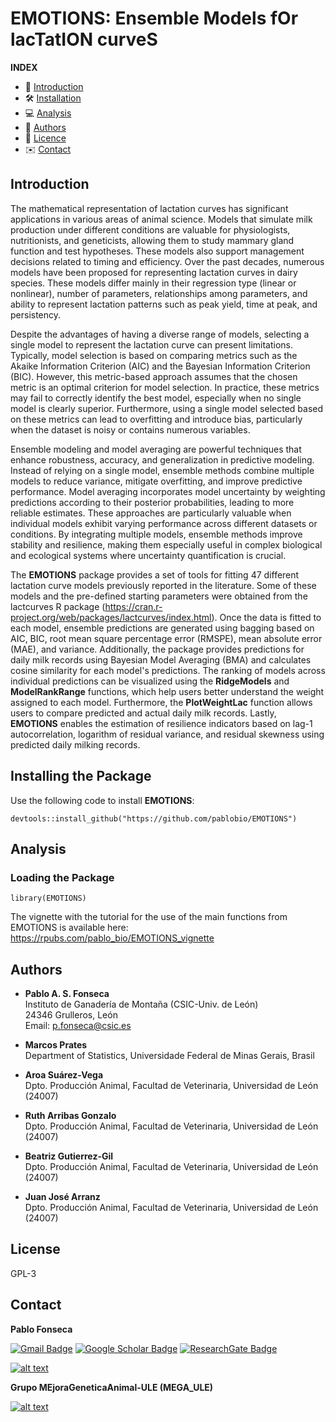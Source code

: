 # EMOTIONS: Ensemble Models fOr lacTatION curveS

**INDEX**

-   📝 [Introduction](#introduction)
-   🛠️ [Installation](#Installing-the-Package)
-   💻 [Analysis](#Analysis)
-   🤝 [Authors](#Authors)
-   📜 [Licence](#License)
-   ✉️ [Contact](#Contact)

## **Introduction**

The mathematical representation of lactation curves has significant applications in various areas of animal science. Models that simulate milk production under different conditions are valuable for physiologists, nutritionists, and geneticists, allowing them to study mammary gland function and test hypotheses. These models also support management decisions related to timing and efficiency. Over the past decades, numerous models have been proposed for representing lactation curves in dairy species. These models differ mainly in their regression type (linear or nonlinear), number of parameters, relationships among parameters, and ability to represent lactation patterns such as peak yield, time at peak, and persistency.

Despite the advantages of having a diverse range of models, selecting a single model to represent the lactation curve can present limitations. Typically, model selection is based on comparing metrics such as the Akaike Information Criterion (AIC) and the Bayesian Information Criterion (BIC). However, this metric-based approach assumes that the chosen metric is an optimal criterion for model selection. In practice, these metrics may fail to correctly identify the best model, especially when no single model is clearly superior. Furthermore, using a single model selected based on these metrics can lead to overfitting and introduce bias, particularly when the dataset is noisy or contains numerous variables.

Ensemble modeling and model averaging are powerful techniques that enhance robustness, accuracy, and generalization in predictive modeling. Instead of relying on a single model, ensemble methods combine multiple models to reduce variance, mitigate overfitting, and improve predictive performance. Model averaging incorporates model uncertainty by weighting predictions according to their posterior probabilities, leading to more reliable estimates. These approaches are particularly valuable when individual models exhibit varying performance across different datasets or conditions. By integrating multiple models, ensemble methods improve stability and resilience, making them especially useful in complex biological and ecological systems where uncertainty quantification is crucial.

The **EMOTIONS** package provides a set of tools for fitting 47 different lactation curve models previously reported in the literature. Some of these models and the pre-defined starting parameters were obtained from the lactcurves R package (https://cran.r-project.org/web/packages/lactcurves/index.html). Once the data is fitted to each model, ensemble predictions are generated using bagging based on AIC, BIC, root mean square percentage error (RMSPE), mean absolute error (MAE), and variance. Additionally, the package provides predictions for daily milk records using Bayesian Model Averaging (BMA) and calculates cosine similarity for each model's predictions. The ranking of models across individual predictions can be visualized using the **RidgeModels** and **ModelRankRange** functions, which help users better understand the weight assigned to each model. Furthermore, the **PlotWeightLac** function allows users to compare predicted and actual daily milk records. Lastly, **EMOTIONS** enables the estimation of resilience indicators based on lag-1 autocorrelation, logarithm of residual variance, and residual skewness using predicted daily milking records.

## **Installing the Package**

Use the following code to install **EMOTIONS**:

```{r, eval=FALSE}
devtools::install_github("https://github.com/pablobio/EMOTIONS")
```

## **Analysis**

### **Loading the Package**

```{r}
library(EMOTIONS)
```
The vignette with the tutorial for the use of the main functions from EMOTIONS is available here: https://rpubs.com/pablo_bio/EMOTIONS_vignette

## Authors

- **Pablo A. S. Fonseca**  
  Instituto de Ganadería de Montaña (CSIC-Univ. de León)  
  24346 Grulleros, León  
  Email: [p.fonseca@csic.es](mailto:p.fonseca@csic.es)

- **Marcos Prates**  
  Department of Statistics, Universidade Federal de Minas Gerais, Brasil  

- **Aroa Suárez-Vega**  
  Dpto. Producción Animal, Facultad de Veterinaria, Universidad de León (24007)  

- **Ruth Arribas Gonzalo**  
  Dpto. Producción Animal, Facultad de Veterinaria, Universidad de León (24007)  

- **Beatriz Gutierrez-Gil**  
  Dpto. Producción Animal, Facultad de Veterinaria, Universidad de León (24007)  

- **Juan José Arranz**  
  Dpto. Producción Animal, Facultad de Veterinaria, Universidad de León (24007) 

## License

GPL-3


## Contact

**Pablo Fonseca**

[![Gmail Badge](https://img.shields.io/badge/-psouf@unileon.es-c14438?style=flat-square&logo=Gmail&logoColor=white&link=mailto:psouf@unileon.es)](mailto:psouf@unileon.es)
[![Google Scholar Badge](https://img.shields.io/badge/Google-Scholar-lightgrey)](https://scholar.google.com/citations?user=1VUm8EIAAAAJ&hl=pt-BR)
[![ResearchGate Badge](https://img.shields.io/badge/Research-Gate-9cf)](https://www.researchgate.net/profile/Pablo_Fonseca2)

<!-- display the social media buttons in your README -->


[![alt text][6.1]][6]


<!-- links to social media icons -->
<!-- no need to change these -->

<!-- icons with padding -->

[6.1]: http://i.imgur.com/0o48UoR.png (github icon with padding)

<!-- icons without padding -->

[6.2]: http://i.imgur.com/9I6NRUm.png (github icon without padding)


<!-- links to your social media accounts -->
<!-- update these accordingly -->

[6]: http://www.github.com/pablobio


<!-- Please don't remove this: Grab your social icons from https://github.com/carlsednaoui/gitsocial -->

**Grupo MEjoraGeneticaAnimal-ULE (MEGA_ULE)**

[![alt text][1.1]][1]

[1.1]: http://i.imgur.com/tXSoThF.png (twitter icon with padding)

[1.2]: http://i.imgur.com/wWzX9uB.png (twitter icon without padding)

[1]: https://twitter.com/MEGA_ULE
